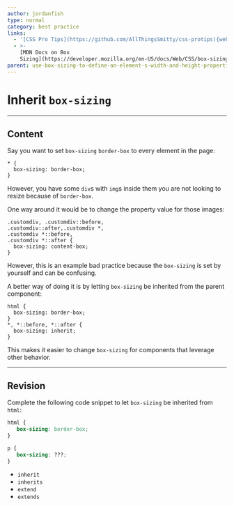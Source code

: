 ```yaml
---
author: jordanfish
type: normal
category: best practice
links:
  - '[CSS Pro Tips](https://github.com/AllThingsSmitty/css-protips){website}'
  - >-
    [MDN Docs on Box
    Sizing](https://developer.mozilla.org/en-US/docs/Web/CSS/box-sizing){documentation}
parent: use-box-sizing-to-define-an-element-s-width-and-height-properties
---
```


# Inherit `box-sizing`


---

## Content

Say you want to set `box-sizing` `border-box` to every element in the page:

```plain-text
* {
  box-sizing: border-box;
}
```

However, you have some `div`s with `img`s inside them you are not looking to resize because of `border-box`.

One way around it would be to change the property value for those images:

```plain-text
.customdiv, .customdiv::before,
.customdiv::after,.customdiv *,
.customdiv *::before,
.customdiv *::after {
  box-sizing: content-box;
}
```

However, this is an example bad practice because the `box-sizing` is set by yourself and can be confusing.

A better way of doing it is by letting  `box-sizing` be inherited from the parent component:

```plain-text
html {
  box-sizing: border-box;
}
*, *::before, *::after {
  box-sizing: inherit;
}
```

This makes it easier to change `box-sizing` for components that leverage other behavior.


---

## Revision

Complete the following code snippet to let `box-sizing` be inherited from `html`:

```css
html {
   box-sizing: border-box;
}

p {
   box-sizing: ???;
}
```

- `inherit`
- `inherits`
- `extend`
- `extends`
 
